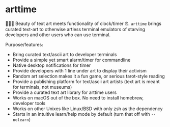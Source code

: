 # arttime
🧜🏼‍♀️ Beauty of text art meets functionality of clock/timer ⏰. ``arttime`` brings curated text-art to otherwise artless terminal emulators of starving developers and other users who can use terminal. 

Purpose/features:
- Bring curated text/ascii art to developer terminals
- Provide a simple yet smart alarm/timer for commandline 
- Native desktop notifications for timer
- Provide developers with 1 line under art to display their activism
- Random art selection makes it a fun game, or serious tarot-style reading
- Provide a publishing platform for text/ascii art artists (text art is meant for terminals, not museums)
- Provide a curated text art library for arttime users 
- Works on macOS out of the box. No need to install homebrew, developer tools
- Works on other Unixes like Linux/BSD with only zsh as the dependency
- Starts in an intuitive learn/help mode by default (turn that off with ``--nolearn``)
